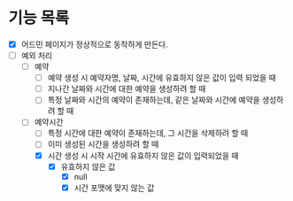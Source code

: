 # 기능 목록

- [x] 어드민 페이지가 정상적으로 동작하게 만든다. 
- [ ] 예외 처리
  - [ ] 예약
    - [ ] 예약 생성 시 예약자명, 날짜, 시간에 유효하지 않은 값이 입력 되었을 때
    - [ ] 지나간 날짜와 시간에 대한 예약을 생성하려 할 때
    - [ ] 특정 날짜와 시간의 예약이 존재하는데, 같은 날짜와 시간에 예약을 생성하려 할 때
  - [ ] 예약시간
    - [ ] 특정 시간에 대한 예약이 존재하는데, 그 시간을 삭제하려 할 때
    - [ ] 이미 생성된 시간을 생성하려 할 때
    - [x] 시간 생성 시 시작 시간에 유효하지 않은 값이 입력되었을 때
      - [x] 유효하지 않은 값 
        - [x] null
        - [x] 시간 포맷에 맞지 않는 값 
